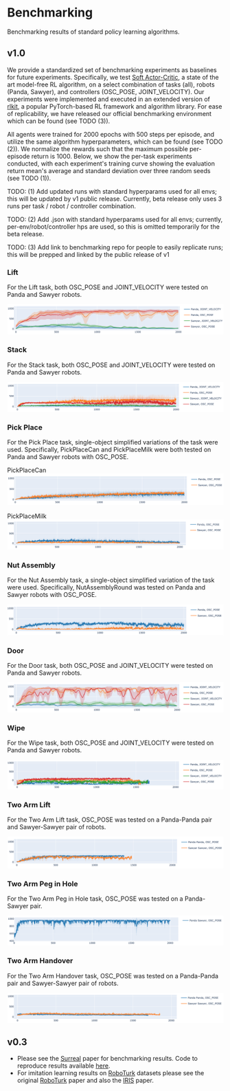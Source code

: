 # Benchmarking

Benchmarking results of standard policy learning algorithms.

## v1.0

We provide a standardized set of benchmarking experiments as baselines for future experiments. Specifically, we test [Soft Actor-Critic](https://arxiv.org/abs/1812.05905), a state of the art model-free RL algorithm, on a select combination of tasks (all), robots (Panda, Sawyer), and controllers (OSC_POSE, JOINT_VELOCITY). Our experiments were implemented and executed in an extended version of [rlkit](https://github.com/vitchyr/rlkit), a popular PyTorch-based RL framework and algorithm library. For ease of replicability, we have released our official benchmarking environment which can be found <link here> (see TODO (3)).

All agents were trained for 2000 epochs with 500 steps per episode, and utilize the same algorithm hyperparameters, which can be found <link here> (see TODO (2)). We normalize the rewards such that the maximum possible per-episode return is 1000. Below, we show the per-task experiments conducted, with each experiment's training curve showing the evaluation return mean's average and standard deviation over three random seeds (see TODO (1)).

TODO: (1) Add updated runs with standard hyperparams used for all envs; this will be updated by v1 public release. Currently, beta release only uses 3 runs per task / robot / controller combination.

TODO: (2) Add .json with standard hyperparams used for all envs; currently, per-env/robot/controller hps are used, so this is omitted temporarily for the beta release.

TODO: (3) Add link to benchmarking repo for people to easily replicate runs; this will be prepped and linked by the public release of v1

### Lift
For the Lift task, both OSC_POSE and JOINT_VELOCITY were tested on Panda and Sawyer robots.

![sac_lift](../images/benchmarking/sac_lift.png)

### Stack
For the Stack task, both OSC_POSE and JOINT_VELOCITY were tested on Panda and Sawyer robots.

![sac_stack](../images/benchmarking/sac_stack.png)

### Pick Place
For the Pick Place task, single-object simplified variations of the task were used. Specifically, PickPlaceCan and PickPlaceMilk were both tested on Panda and Sawyer robots with OSC_POSE.

PickPlaceCan
![sac_pick_place_can](../images/benchmarking/sac_pick_place_can.png)

PickPlaceMilk
![sac_pick_place_milk](../images/benchmarking/sac_pick_place_milk.png)

### Nut Assembly
For the Nut Assembly task, a single-object simplified variation of the task were used. Specifically, NutAssemblyRound was tested on Panda and Sawyer robots with OSC_POSE.

![sac_nut_assembly_round](../images/benchmarking/sac_nut_assembly_round.png)

### Door
For the Door task, both OSC_POSE and JOINT_VELOCITY were tested on Panda and Sawyer robots.

![sac_door](../images/benchmarking/sac_door.png)

### Wipe
For the Wipe task, both OSC_POSE and JOINT_VELOCITY were tested on Panda and Sawyer robots.

![sac_wipe](../images/benchmarking/sac_wipe.png)

### Two Arm Lift
For the Two Arm Lift task, OSC_POSE was tested on a Panda-Panda pair and Sawyer-Sawyer pair of robots.

![sac_two_arm_lift](../images/benchmarking/sac_two_arm_lift.png)

### Two Arm Peg in Hole
For the Two Arm Peg in Hole task, OSC_POSE was tested on a Panda-Sawyer pair.

![sac_two_arm_peg_in_hole](../images/benchmarking/sac_two_arm_peg_in_hole.png)

### Two Arm Handover
For the Two Arm Handover task, OSC_POSE was tested on a Panda-Panda pair and Sawyer-Sawyer pair of robots.

![sac_two_arm_handover](../images/benchmarking/sac_two_arm_handover.png)



## v0.3

- Please see the [Surreal](http://svl.stanford.edu/assets/papers/fan2018corl.pdf) paper for benchmarking results. Code to reproduce results available [here](https://github.com/SurrealAI/surreal).
- For imitation learning results on [RoboTurk](https://roboturk.stanford.edu/) datasets please see the original [RoboTurk](https://arxiv.org/abs/1811.02790) paper and also the [IRIS](https://arxiv.org/abs/1911.05321) paper.